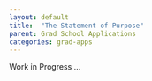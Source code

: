 ```yaml
---
layout: default
title:  "The Statement of Purpose"
parent: Grad School Applications
categories: grad-apps
---
```


Work in Progress ...
<!-- Hey there!

I'm working on this post where I will describe
my experience with writing a statement of purpose.
Things I will try to cover:

1. My process of writing an SoP.
2. A simple SoP structure.
3. What an SoP `should have`?
4. What an SoP `should not have`?
5. Other Links to "How to write a SoP", tips/tricks, tutorials, and guides.

Progress: ![5%](https://progress-bar.dev/5) -->


